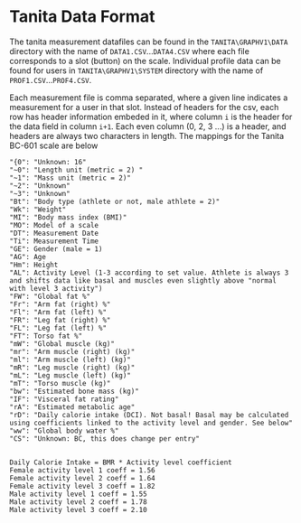 # Tanita Data Format
The tanita measurement datafiles can be found in the `TANITA\GRAPHV1\DATA` directory with the name of `DATA1.CSV`...`DATA4.CSV` where each file corresponds to a slot (button) on the scale. Individual profile data can be found for users in `TANITA\GRAPHV1\SYSTEM` directory with the name of `PROF1.CSV`...`PROF4.CSV`.

Each measurement file is comma separated, where a given line indicates a measurement for a user in that slot. Instead of headers for the csv, each row has header information embeded in it, where column `i` is the header for the data field in column `i+1`. Each even column (0, 2, 3 ...) is a header, and headers are always two characters in length. The mappings for the Tanita BC-601 scale are below

```
"{0": "Unknown: 16"
"~0": "Length unit (metric = 2) "
"~1": "Mass unit (metric = 2)" 
"~2": "Unknown"
"~3": "Unknown"
"Bt": "Body type (athlete or not, male athlete = 2)"
"Wk": "Weight"
"MI": "Body mass index (BMI)"
"MO": Model of a scale
"DT": Measurement Date
"Ti": Measurement Time
"GE": Gender (male = 1)
"AG": Age
"Hm": Height
"AL": Activity Level (1-3 according to set value. Athlete is always 3 and shifts data like basal and muscles even slightly above "normal with level 3 activity")
"FW": "Global fat %"
"Fr": "Arm fat (right) %"
"Fl": "Arm fat (left) %"
"FR": "Leg fat (right) %"
"FL": "Leg fat (left) %"
"FT": Torso fat %"
"mW": "Global muscle (kg)"
"mr": "Arm muscle (right) (kg)"
"ml": "Arm muscle (left) (kg)"
"mR": "Leg muscle (right) (kg)"
"mL": "Leg muscle (left) (kg)"
"mT": "Torso muscle (kg)"
"bw": "Estimated bone mass (kg)"
"IF": "Visceral fat rating"
"rA": "Estimated metabolic age"
"rD": "Daily calorie intake (DCI). Not basal! Basal may be calculated using coefficients linked to the activity level and gender. See below"
"ww": "Global body water %"
"CS": "Unknown: BC, this does change per entry"


Daily Calorie Intake = BMR * Activity level coefficient
Female activity level 1 coeff = 1.56
Female activity level 2 coeff = 1.64
Female activity level 3 coeff = 1.82
Male activity level 1 coeff = 1.55
Male activity level 2 coeff = 1.78
Male activity level 3 coeff = 2.10
```
